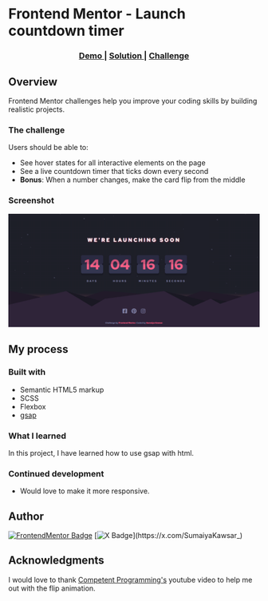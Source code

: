 # Frontend Mentor - Launch countdown timer 

<div align="center">
  <h3>
    <a href="https://sumaiyakawsar.github.io/frontend-mentor-challenges-using-react/project3">
      Demo
    </a>
    <span> | </span>
    <a href="https://github.com/sumaiyakawsar/frontend-mentor-challenges-using-react/tree/main/src/pages/3-launch-countdown-timer">
      Solution
    </a>
    <span> | </span>
    <a href="https://www.frontendmentor.io/challenges/launch-countdown-timer-N0XkGfyz-">
      Challenge
    </a>
  </h3>
</div>




## Overview
 Frontend Mentor challenges help you improve your coding skills by building realistic projects. 

### The challenge

Users should be able to:

- See hover states for all interactive elements on the page
- See a live countdown timer that ticks down every second
- **Bonus**: When a number changes, make the card flip from the middle

### Screenshot

![Screenshot](../homepage/images/project3-CountdownTimer.png)

## My process

### Built with

- Semantic HTML5 markup
- SCSS
- Flexbox
- [gsap](https://greensock.com/gsap/) 


### What I learned

In this project, I have learned how to use gsap with html.


### Continued development

- Would love to make it more responsive.



## Author

[![FrontendMentor Badge](https://img.shields.io/badge/-_SumaiyaKawsar_-3F54A3?style=plastic&labelColor=3F54A3&logo=frontend-mentor&logoColor=white&link=https://www.frontendmentor.io/profile/sumaiyakawsar)](https://www.frontendmentor.io/profile/sumaiyakawsar) [![X Badge](https://img.shields.io/badge/-_SumaiyaKawsar_-black?style=plastic&labelColor=black&logo=X&logoColor=white&link=https://x.com/SumaiyaKawsar_)](https://x.com/SumaiyaKawsar_)


## Acknowledgments

 I would love to thank [Competent Programming's](https://www.youtube.com/watch?v=t56nSwjozf0&ab_channel=CompetentProgramming) youtube video to help me out with the flip animation.

 
